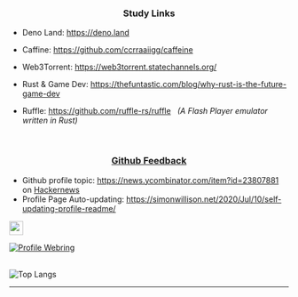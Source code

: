 
### <p align="center"> Study Links </p>

- Deno Land:    https://deno.land
- Caffine:      https://github.com/ccrraaiigg/caffeine
- Web3Torrent:  https://web3torrent.statechannels.org/

- Rust & Game Dev:  https://thefuntastic.com/blog/why-rust-is-the-future-game-dev
- Ruffle:           https://github.com/ruffle-rs/ruffle  &nbsp; <i>(A Flash Player emulator written in Rust)</i>

<br>

### <p align="center"> [Github Feedback](https://github.com/github/feedback/discussions/categories/general-feedback) </p>

- Github profile topic: https://news.ycombinator.com/item?id=23807881 on <a href="https://news.ycombinator.com/">Hackernews</a>
- Profile Page Auto-updating: https://simonwillison.net/2020/Jul/10/self-updating-profile-readme/

<div>
    <a href="https://github.com/kustomzone">
        <img height="25" src="https://img.shields.io/github/followers/kustomzone?label=follow&style=social">
    </a>
</div>

[![Profile Webring](https://randos.online/u/kustomzone)](https://randos.online/u/kustomzone/next) 

<br>

<img align="center" justify="center" src = "https://github-readme-stats.vercel.app/api/top-langs/?username=kustomzone&langs_count=5&title_color=2e2e2e&layout=compact" alt="Top Langs">

<!-- p align="center" justify="center">
  <a href="https://github.com/kustomzone/github-readme-stats" target="_blank" justify="center">
    <img align="center" src="https://github-readme-stats.vercel.app/api?username=kustomzone&title_color=2e2e2e&show_icons=true&hide=issues&include_all_commits=true"/>
    <img align="center" src="https://github-readme-stats.vercel.app/api/top-langs/?username=kustomzone&title_color=2e2e2e&layout=compact" />
  </a>
</p -->

<hr>
